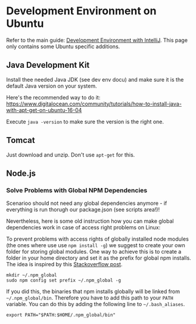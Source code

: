 # Development Environment on Ubuntu

Refer to the main guide:
[Development Environment with IntelliJ](Development-Environment-Setup.md). This page only contains some
Ubuntu specific additions.


## Java Development Kit

Install thee needed Java JDK (see dev env docu) and make sure it is the default Java version on your system.

Here's the recommended way to do it: https://www.digitalocean.com/community/tutorials/how-to-install-java-with-apt-get-on-ubuntu-16-04

Execute `java -version` to make sure the version is the right one.


## Tomcat

Just download and unzip. Don't use `apt-get` for this.


## Node.js

### Solve Problems with Global NPM Dependencies

Scenarioo should not need any global dependencies anymore - if everything is run thorugh our package.json (see scripts area!)!

Nevertheless, here is some old instruction how you can make global dependencies work in case of access right problems on Linux:

To prevent problems with access rights of globally installed node modules (the ones where use use `npm install -g`) we suggest to create your own folder for storing global modules. One way to achieve this is to create a folder in your home directory and set it as the prefix for global npm installs. The idea is inspired by this [Stackoverflow post](http://stackoverflow.com/a/21712034/581553).

```
mkdir ~/.npm_global
sudo npm config set prefix ~/.npm_global -g
```

If you did this, the binaries that npm installs globally will be linked from `~/.npm_global/bin`. Therefore you have to add this path to your `PATH` variable. You can do this by adding the following line to `~/.bash_aliases`.

```
export PATH="$PATH:$HOME/.npm_global/bin"
```
